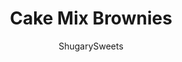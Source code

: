 ---
layout: ../../layouts/MarkdownPostLayout.astro
title: Cake Mix Brownies
author: ShugarySweets
pubDate: 2019-12-28
description: "If you need a gooey chocolate brownie in your life right now, this GOOEY Chocolate Cake Mix Brownies recipe will satisfy your chocolate cravings! Made easy with a cake mix!"
image_url: https://www.shugarysweets.com/wp-content/uploads/2020/04/gooey-brownie-bars-facebook.jpg
tags: ["Brownies and Bars","American"]
calories: 255
protein: 2
carbohydrates: 34
fats: 12
fiber: 0
ingredients: ["1 box chocolate cake mix","3 large eggs, divided","1 cup unsalted butter, melted (divided)","8 ounce cream cheese, softened","2 1/4 cups powdered sugar","1/4 cup unsweetened cocoa powder","1 teaspoon vanilla extract","powdered sugar for garnish, optional"]
serves: 24
time: "55 minutes"
prepTime: "15 minutes"
instructions: ["Combine cake mix with one egg and 1/2 cup melted butter. Batter will be very thick. Press into a buttered 13x9 baking dish.","In mixer, beat cream cheese until fluffy. Add in two eggs, 1/2 cup melted butter, cocoa, powdered sugar and vanilla. Beat until thoroughly combined.","Spread in pan over cake mix layer.","Bake in a 350 degree oven for about 40 minutes, center will be gooey. Serve warm or cold, you decide. Sprinkle with powdered sugar."]
nutrition: ["255 calories","34 grams carbohydrates","53 milligrams cholesterol","12 grams fat","0 grams fiber","2 grams protein","7 grams saturated fat","259 grams sodium","25 grams sugar","0 grams trans fat","4 grams unsaturated fat"]
---